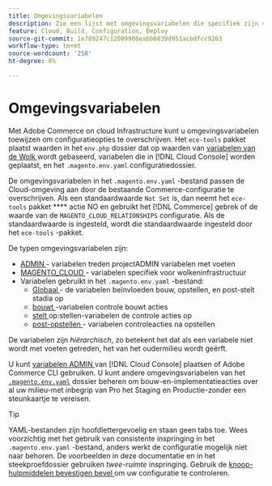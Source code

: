 ```yaml
---
title: Omgevingsvariabelen
description: Zie een lijst met omgevingsvariabelen die specifiek zijn voor Adobe Commerce op cloudinfrastructuur.
feature: Cloud, Build, Configuration, Deploy
source-git-commit: 1e789247c12009908eabb6039d951acbdfcc9263
workflow-type: tm+mt
source-wordcount: '258'
ht-degree: 0%

---
```


# Omgevingsvariabelen

Met Adobe Commerce on cloud Infrastructure kunt u omgevingsvariabelen toewijzen om configuratieopties te overschrijven. Het `ece-tools` pakket plaatst waarden in het `env.php` dossier dat op waarden van [ variabelen van de Wolk ](variables-cloud.md) wordt gebaseerd, variabelen die in [!DNL Cloud Console] worden geplaatst, en het `.magento.env.yaml` configuratiedossier.

De omgevingsvariabelen in het `.magento.env.yaml` -bestand passen de Cloud-omgeving aan door de bestaande Commerce-configuratie te overschrijven. Als een standaardwaarde `Not Set` is, dan neemt het `ece-tools` pakket **** actie NO en gebruikt het [!DNL Commerce] gebrek of de waarde van de `MAGENTO_CLOUD_RELATIONSHIPS` configuratie. Als de standaardwaarde is ingesteld, wordt die standaardwaarde ingesteld door het `ece-tools` -pakket.

De typen omgevingsvariabelen zijn:

- [ ADMIN ](variables-admin.md) - variabelen treden projectADMIN variabelen met voeten
- [ MAGENTO_CLOUD ](variables-cloud.md) - variabelen specifiek voor wolkeninfrastructuur
- Variabelen gebruikt in het `.magento.env.yaml` -bestand:
   - [ Globaal ](variables-global.md) - de variabelen beïnvloeden bouw, opstellen, en post-stelt stadia op
   - [ bouwt ](variables-build.md)-variabelen controle bouwt acties
   - [ stelt ](variables-deploy.md) op:stellen-variabelen de controle acties op
   - [ post-opstellen ](variables-post-deploy.md) - variabelen controleacties na opstellen

De variabelen zijn _hiërarchisch_, zo betekent het dat als een variabele niet wordt met voeten getreden, het van het oudermilieu wordt geërft.

U kunt [ variabelen ADMIN ](variables-admin.md) van [!DNL Cloud Console] plaatsen of Adobe Commerce CLI gebruiken. U kunt andere omgevingsvariabelen van het [`.magento.env.yaml`](configure-env-yaml.md) dossier beheren om bouw-en-implementatieacties over al uw milieu-met inbegrip van Pro het Staging en Productie-zonder een steunkaartje te vereisen.

>[!TIP]
>
>YAML-bestanden zijn hoofdlettergevoelig en staan geen tabs toe. Wees voorzichtig met het gebruik van consistente inspringing in het `.magento.env.yaml` -bestand, anders werkt de configuratie mogelijk niet naar behoren. De voorbeelden in deze documentatie en in het steekproefdossier gebruiken _twee-ruimte_ inspringing. Gebruik de [ knoop-hulpmiddelen bevestigen bevel ](configure-env-yaml.md#validate-configuration-file) om uw configuratie te controleren.
